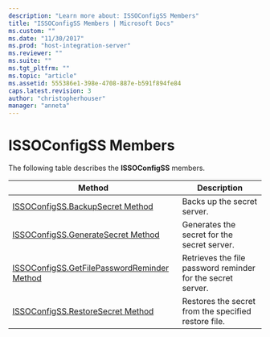 ```yaml
---
description: "Learn more about: ISSOConfigSS Members"
title: "ISSOConfigSS Members | Microsoft Docs"
ms.custom: ""
ms.date: "11/30/2017"
ms.prod: "host-integration-server"
ms.reviewer: ""
ms.suite: ""
ms.tgt_pltfrm: ""
ms.topic: "article"
ms.assetid: 555386e1-398e-4708-887e-b591f894fe84
caps.latest.revision: 3
author: "christopherhouser"
manager: "anneta"
---
```

# ISSOConfigSS Members
The following table describes the **ISSOConfigSS** members.  
  
|Method|Description|  
|------------|-----------------|  
|[ISSOConfigSS.BackupSecret Method](../esso/issoconfigss-backupsecret-method.md)|Backs up the secret server.|  
|[ISSOConfigSS.GenerateSecret Method](../esso/issoconfigss-generatesecret-method.md)|Generates the secret for the secret server.|  
|[ISSOConfigSS.GetFilePasswordReminder Method](../esso/issoconfigss-getfilepasswordreminder-method.md)|Retrieves the file password reminder for the secret server.|  
|[ISSOConfigSS.RestoreSecret Method](../esso/issoconfigss-restoresecret-method.md)|Restores the secret from the specified restore file.|
